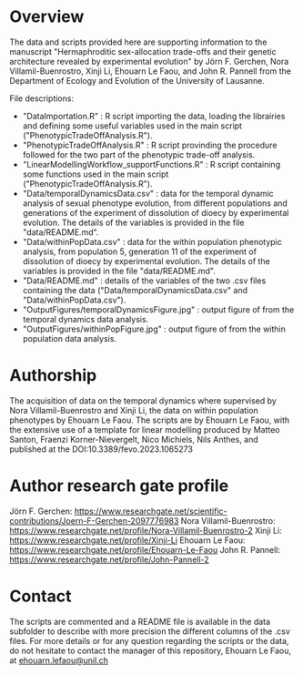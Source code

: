 # Overview

The data and scripts provided here are supporting information to the manuscript "Hermaphroditic sex-allocation trade-offs and their genetic architecture revealed by experimental evolution" by Jörn F. Gerchen, Nora Villamil-Buenrostro, Xinji Li, Ehouarn Le Faou, and John R. Pannell from the Department of Ecology and Evolution of the University of Lausanne.

File descriptions:
- "DataImportation.R" : R script importing the data, loading the librairies and defining some useful variables used in the main script ("PhenotypicTradeOffAnalysis.R").
- "PhenotypicTradeOffAnalysis.R" : R script provinding the procedure followed for the two part of the phenotypic trade-off analysis.
- "LinearModellingWorkflow_supportFunctions.R" : R script containing some functions used in the main script ("PhenotypicTradeOffAnalysis.R").
- "Data/temporalDynamicsData.csv" : data for the temporal dynamic analysis of sexual phenotype evolution, from different populations and generations of the experiment of dissolution of dioecy by experimental evolution. The details of the variables is provided in the file "data/README.md".
- "Data/withinPopData.csv" : data for the within population phenotypic analysis, from population 5, generation 11 of the experiment of dissolution of dioecy by experimental evolution. The details of the variables is provided in the file "data/README.md".
- "Data/README.md" : details of the variables of the two .csv files containing the data ("Data/temporalDynamicsData.csv" and "Data/withinPopData.csv").
- "OutputFigures/temporalDynamicsFigure.jpg" : output figure of from the temporal dynamics data analysis.
- "OutputFigures/withinPopFigure.jpg" : output figure of from the within population data analysis.

# Authorship

The acquisition of data on the temporal dynamics where supervised by Nora Villamil-Buenrostro and Xinji Li, the data on within population phenotypes by Ehouarn Le Faou.
The scripts are by Ehouarn Le Faou, with the extensive use of a template for linear modelling produced by Matteo Santon, Fraenzi Korner-Nievergelt, Nico Michiels, Nils Anthes, and published at the DOI:10.3389/fevo.2023.1065273

# Author research gate profile

Jörn F. Gerchen: https://www.researchgate.net/scientific-contributions/Joern-F-Gerchen-2097776983
Nora Villamil-Buenrostro: https://www.researchgate.net/profile/Nora-Villamil-Buenrostro-2
Xinji Li: https://www.researchgate.net/profile/Xinji-Li
Ehouarn Le Faou: https://www.researchgate.net/profile/Ehouarn-Le-Faou
John R. Pannell: https://www.researchgate.net/profile/John-Pannell-2

# Contact

The scripts are commented and a README file is available in the data subfolder to describe with more precision the different columns of the .csv files.
For more details or for any question regarding the scripts or the data, do not hesitate to contact the manager of this repository, Ehouarn Le Faou, at ehouarn.lefaou@unil.ch









